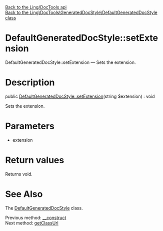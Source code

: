 [Back to the Ling/DocTools api](https://github.com/lingtalfi/DocTools/blob/master/doc/api/Ling/DocTools.md)<br>
[Back to the Ling\DocTools\GeneratedDocStyle\DefaultGeneratedDocStyle class](https://github.com/lingtalfi/DocTools/blob/master/doc/api/Ling/DocTools/GeneratedDocStyle/DefaultGeneratedDocStyle.md)


DefaultGeneratedDocStyle::setExtension
================



DefaultGeneratedDocStyle::setExtension — Sets the extension.




Description
================


public [DefaultGeneratedDocStyle::setExtension](https://github.com/lingtalfi/DocTools/blob/master/doc/api/Ling/DocTools/GeneratedDocStyle/DefaultGeneratedDocStyle/setExtension.md)(string $extension) : void




Sets the extension.




Parameters
================


- extension

    


Return values
================

Returns void.








See Also
================

The [DefaultGeneratedDocStyle](https://github.com/lingtalfi/DocTools/blob/master/doc/api/Ling/DocTools/GeneratedDocStyle/DefaultGeneratedDocStyle.md) class.

Previous method: [__construct](https://github.com/lingtalfi/DocTools/blob/master/doc/api/Ling/DocTools/GeneratedDocStyle/DefaultGeneratedDocStyle/__construct.md)<br>Next method: [getClassUrl](https://github.com/lingtalfi/DocTools/blob/master/doc/api/Ling/DocTools/GeneratedDocStyle/DefaultGeneratedDocStyle/getClassUrl.md)<br>

